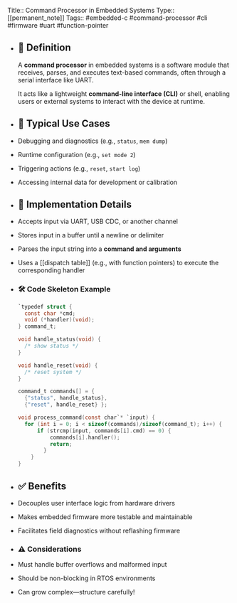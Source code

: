 Title:: Command Processor in Embedded Systems
Type:: [[permanent_note]]
Tags:: #embedded-c #command-processor #cli #firmware #uart #function-pointer

- ## 📖 Definition
  
  A **command processor** in embedded systems is a software module that receives, parses, and executes text-based commands, often through a serial interface like UART.
  
  It acts like a lightweight **command-line interface (CLI)** or shell, enabling users or external systems to interact with the device at runtime.
- ## 🧩 Typical Use Cases
- Debugging and diagnostics (e.g., `status`, `mem dump`)
- Runtime configuration (e.g., `set mode 2`)
- Triggering actions (e.g., `reset`, `start log`)
- Accessing internal data for development or calibration
- ## 🔧 Implementation Details
- Accepts input via UART, USB CDC, or another channel
- Stores input in a buffer until a newline or delimiter
- Parses the input string into a **command and arguments**
- Uses a [[dispatch table]] (e.g., with function pointers) to execute the corresponding handler
- ### 🛠 Code Skeleton Example
  
  ```c
  `typedef struct { 
  	const char *cmd;
  	void (*handler)(void); 
  } command_t;
  
  void handle_status(void) {
  	/* show status */ 
  }
  
  void handle_reset(void) {
  	/* reset system */ 
  }
  
  command_t commands[] = {
  	{"status", handle_status}, 
  	{"reset", handle_reset} };
  
  void process_command(const char`* `input) {
  	for (int i = 0; i < sizeof(commands)/sizeof(command_t); i++) {
  		if (strcmp(input, commands[i].cmd) == 0) {
  			commands[i].handler(); 
  			return;
          }
      } 
  }
  
  ```
- ## ✅ Benefits
- Decouples user interface logic from hardware drivers
- Makes embedded firmware more testable and maintainable
- Facilitates field diagnostics without reflashing firmware
- ### ⚠️ Considerations
- Must handle buffer overflows and malformed input
- Should be non-blocking in RTOS environments
- Can grow complex—structure carefully!
